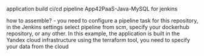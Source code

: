 application build ci/cd pipeline App42PaaS-Java-MySQL for jenkins

how to assemble? - you need to configure a pipeline task for this repository, in the Jenkins settings select pipeline from scm, specify your dockerhub repository, or any other. In this example, the application is built in the Yandex cloud infrastructure using the terraform tool, you need to specify your data from the cloud
